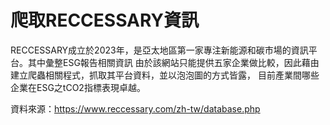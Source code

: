 # 爬取RECCESSARY資訊

RECCESSARY成立於2023年，是亞太地區第一家專注新能源和碳市場的資訊平台。其中彙整ESG報告相關資訊
由於該網站只能提供五家企業做比較，因此藉由建立爬蟲相關程式，抓取其平台資料，並以泡泡圖的方式皆露，
目前產業間哪些企業在ESG之tCO2指標表現卓越。

資料來源：https://www.reccessary.com/zh-tw/database.php